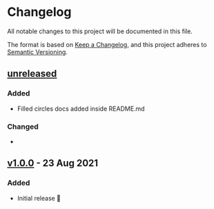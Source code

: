 # Changelog

All notable changes to this project will be documented in this file.

The format is based on [Keep a Changelog](https://keepachangelog.com/en/1.0.0/),
and this project adheres to [Semantic Versioning](https://semver.org/spec/v2.0.0.html).

## [unreleased]

### Added

- Filled circles docs added inside README.md

### Changed

-

## [v1.0.0] - 23 Aug 2021

### Added

- Initial release 🎊

[unreleased]: https://github.com/projekt0n/circles.nvim/compare/v1.0.0...main
[v1.0.0]: https://github.com/projekt0n/circles.nvim/tree/v1.0.0
